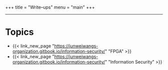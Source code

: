 +++
title = "Write–ups"
menu = "main"
+++

---

# Topics

- {{< link_new_page "https://junweiwangs-organization.gitbook.io/information-security/" "FPGA" >}}
- {{< link_new_page "https://junweiwangs-organization.gitbook.io/information-security/" "Information Security" >}}